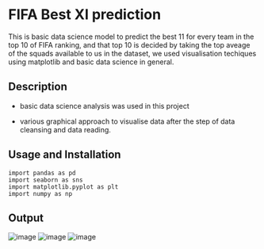 
# FIFA Best XI prediction

This is basic data science model to predict the best 11 for every team in the top 10 of FIFA ranking, and that top 10 is decided by taking the top aveage of the squads available to us in the dataset, we used visualisation techiques using matplotlib and basic data science in general.
## Description

- basic data science analysis was used in this project



- various graphical approach to visualise data after the step of data cleansing and data reading.


## Usage and Installation

```import numpy as np
import pandas as pd
import seaborn as sns
import matplotlib.pyplot as plt
import numpy as np
```
## Output

![image](https://user-images.githubusercontent.com/92213377/215023049-102563e5-93a6-4b60-8d64-afc83c3ce153.png)
![image](https://user-images.githubusercontent.com/92213377/215023123-7e12b867-d1c5-4881-96fb-72dc1ca0d591.png)
![image](https://user-images.githubusercontent.com/92213377/215023143-78aabbe6-8620-4e64-a457-5aa8da3deb84.png)
